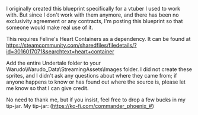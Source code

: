 I originally created this blueprint specifically for a vtuber I used to work with. But since I don't work with them anymore, and there has been no exclusivity agreement or any contracts, I'm posting this blueprint so that someone would make real use of it.

This requires Feline's Heart Containers as a dependency. It can be found at https://steamcommunity.com/sharedfiles/filedetails/?id=3016017071&searchtext=heart+container

Add the entire Undertale folder to your Warudo\Warudo_Data\StreamingAssets\Images folder. I did not create these sprites, and I didn't ask any questions about where they came from; if anyone happens to know or has found out where the source is, please let me know so that I can give credit.

No need to thank me, but if you insist, feel free to drop a few bucks in my tip-jar. My tip-jar: (https://ko-fi.com/commander_phoenix_#)
